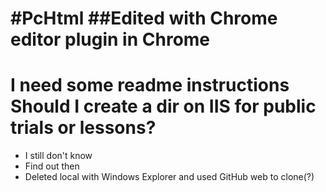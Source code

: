 #PcHtml
##Edited with Chrome editor plugin in Chrome
======
I need some readme instructions
Should I create a dir on IIS for public trials or lessons?
======
* I still don't know
* Find out then
* Deleted local with Windows Explorer and used GitHub web to clone(?)
